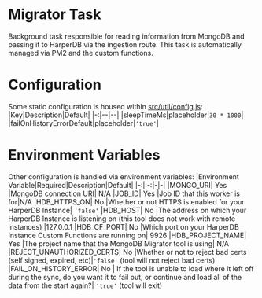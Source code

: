 # Migrator Task

Background task responsible for reading information from MongoDB and passing it to HarperDB via the ingestion route. This task is automatically managed via PM2 and the custom functions.

# Configuration
Some static configuration is housed within [src/util/config.js](src/util/config.js):
|Key|Description|Default|
|-:|--|--|
|sleepTimeMs|placeholder|`30 * 1000`|
|failOnHistoryErrorDefault|placeholder|`'true'`|

# Environment Variables
Other configuration is handled via environment variables:
|Environment Variable|Required|Description|Default|
|-:|:-:|-|-|
|MONGO_URI| Yes |MongoDB connection URI| N/A
|JOB_ID| Yes |Job ID that this worker is for|N/A
|HDB_HTTPS_ON| No |Whether or not HTTPS is enabled for your HarperDB Instance| `'false'`
|HDB_HOST| No |The address on which your HarperDB Instance is listening on (this tool does not work with remote instances) |127.0.0.1
|HDB_CF_PORT| No |Which port on your HarperDB Instance Custom Functions are running on| 9926
|HDB_PROJECT_NAME| Yes |The project name that the MongoDB Migrator tool is using| N/A
|REJECT_UNAUTHORIZED_CERTS| No |Whether or not to reject bad certs (self signed, expired, etc)|`'false'` (tool will not reject bad certs)
|FAIL_ON_HISTORY_ERROR| No | If the tool is unable to load where it left off during the sync, do you want it to fail out, or continue and load all of the data from the start again?| `'true'` (tool will exit)
